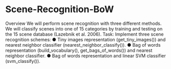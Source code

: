 # Scene-Recognition-BoW
Overview
We will perform scene recognition with three different methods. We will classify scenes into one of 15 categories by training and testing on the 15 scene database (Lazebnik et al. 2006).
Task: Implement three scene recognition schemes:
●	Tiny images representation (get_tiny_images()) and nearest neighbor classifier (nearest_neighbor_classify()).
●	Bag of words representation (build_vocabulary(), get_bags_of_words()) and nearest neighbor classifier.
●	Bag of words representation and linear SVM classifier (svm_classify()).
